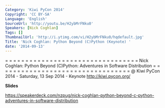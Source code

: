 ```yaml
---
Category: 'Kiwi PyCon 2014'
Copyright: 'CC BY-SA'
Language: 'English'
SourceUrl: 'http://youtu.be/H2ybMrFNku0'
Speakers: [Nick Coghlan]
Tags: []
ThumbnailUrl: 'http://i.ytimg.com/vi/H2ybMrFNku0/hqdefault.jpg'
Title: 'Nick Coghlan: Python Beyond (C)Python (Keynote) '
date: '2014-09-13'
---
```

= = = = = = = = = = = = = = = = = = = = = = = = = = = = = = = = =
Nick Coghlan:
Python Beyond (C)Python: Adventures in Software Distribution
= = = = = = = = = = = = = = = = = = = = = = = = = = = = = = = = =
@ Kiwi PyCon 2014 - Saturday, 13 Sep 2014 - Keynote
http://kiwi.pycon.org/

**Slides**

https://speakerdeck.com/nzpug/nick-coghlan-python-beyond-c-python-adventures-in-software-distribution
